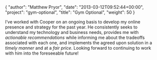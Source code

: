 {
   "author": "Matthew Pryor",
   "date": "2013-03-12T09:52:44+00:00",
   "project": "gym-optional",
   "title": "Gym Optional",
   "weight": 50
}

I’ve worked with Cooper on an ongoing basis to develop my online presence and strategy for the past year. He consistently seeks to understand my technology and business needs, provides me with _actionable recommendations_ while informing me about the tradeoffs associated with each one, and implements the agreed upon solution in a _timely manner_ and at a _fair price_. Looking forward to continuing to work with him into the foreseeable future!